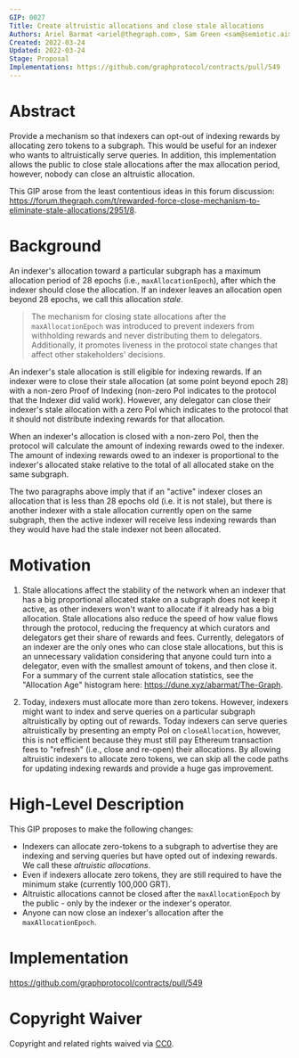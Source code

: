 ```yaml
---
GIP: 0027
Title: Create altruistic allocations and close stale allocations
Authors: Ariel Barmat <ariel@thegraph.com>, Sam Green <sam@semiotic.ai>
Created: 2022-03-24
Updated: 2022-03-24
Stage: Proposal
Implementations: https://github.com/graphprotocol/contracts/pull/549
---
```


# Abstract
Provide a mechanism so that indexers can opt-out of indexing rewards by allocating zero tokens to a subgraph. This would be useful for an indexer who wants to altruistically serve queries. In addition, this implementation allows the public to close stale allocations after the max allocation period, however, nobody can close an altruistic allocation.

This GIP arose from the least contentious ideas in this forum discussion: https://forum.thegraph.com/t/rewarded-force-close-mechanism-to-eliminate-stale-allocations/2951/8.

# Background
An indexer's allocation toward a particular subgraph has a maximum allocation period of 28 epochs (i.e., `maxAllocationEpoch`), after which the indexer should close the allocation. If an indexer leaves an allocation open beyond 28 epochs, we call this allocation *stale*.

> The mechanism for closing state allocations after the `maxAllocationEpoch` was introduced to prevent indexers from withholding rewards and never distributing them to delegators. Additionally, it promotes liveness in the protocol state changes that affect other stakeholders' decisions.

An indexer's stale allocation is still eligible for indexing rewards. If an indexer were to close their stale allocation (at some point beyond epoch 28) with a non-zero Proof of Indexing (non-zero PoI indicates to the protocol that the Indexer did valid work). However, any delegator can close their indexer's stale allocation with a zero PoI which indicates to the protocol that it should not distribute indexing rewards for that allocation.

When an indexer's allocation is closed with a non-zero PoI, then the protocol will calculate the amount of indexing rewards owed to the indexer. The amount of indexing rewards owed to an indexer is proportional to the indexer's allocated stake relative to the total of all allocated stake on the same subgraph.

The two paragraphs above imply that if an "active" indexer closes an allocation that is less than 28 epochs old (i.e. it is not stale), but there is another indexer with a stale allocation currently open on the same subgraph, then the active indexer will receive less indexing rewards than they would have had the stale indexer not been allocated.

# Motivation

1. Stale allocations affect the stability of the network when an indexer that has a big proportional allocated stake on a subgraph does not keep it active, as other indexers won't want to allocate if it already has a big allocation. Stale allocations also reduce the speed of how value flows through the protocol, reducing the frequency at which curators and delegators get their share of rewards and fees. Currently, delegators of an indexer are the only ones who can close stale allocations, but this is an unnecessary validation considering that anyone could turn into a delegator, even with the smallest amount of tokens, and then close it. For a summary of the current stale allocation statistics, see the "Allocation Age" histogram here: https://dune.xyz/abarmat/The-Graph.

2. Today, indexers must allocate more than zero tokens. However, indexers might want to index and serve queries on a particular subgraph altruistically by opting out of rewards. Today indexers can serve queries altruistically by presenting an empty PoI on `closeAllocation`, however, this is not efficient because they must still pay Ethereum transaction fees to "refresh" (i.e., close and re-open) their allocations. By allowing altruistic indexers to allocate zero tokens, we can skip all the code paths for updating indexing rewards and provide a huge gas improvement.

# High-Level Description

This GIP proposes to make the following changes:

* Indexers can allocate zero-tokens to a subgraph to advertise they are indexing and serving queries but have opted out of indexing rewards. We call these *altruistic allocations*.
* Even if indexers allocate zero tokens, they are still required to have the minimum stake (currently 100,000 GRT).
* Altruistic allocations cannot be closed after the `maxAllocationEpoch` by the public - only by the indexer or the indexer's operator.
* Anyone can now close an indexer's allocation after the `maxAllocationEpoch`.

# Implementation
https://github.com/graphprotocol/contracts/pull/549

# Copyright Waiver
Copyright and related rights waived via [CC0](https://creativecommons.org/publicdomain/zero/1.0/).